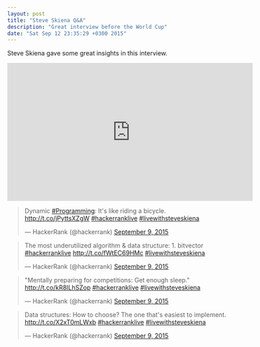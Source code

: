 ```yaml
---
layout: post
title: "Steve Skiena Q&A"
description: "Great interview before the World Cup"
date: "Sat Sep 12 23:35:29 +0300 2015"
---
```


Steve Skiena gave some great insights in this interview.

<iframe width="560" height="315" src="https://www.youtube.com/embed/RHov5UDJnbQ" frameborder="0" allowfullscreen></iframe>

<blockquote class="twitter-tweet" lang="en"><p lang="en" dir="ltr">Dynamic <a href="https://twitter.com/hashtag/Programming?src=hash">#Programming</a>: It&#39;s like riding a bicycle.&#10;<a href="http://t.co/jPyttsXZgW">http://t.co/jPyttsXZgW</a> <a href="https://twitter.com/hashtag/hackerranklive?src=hash">#hackerranklive</a> <a href="https://twitter.com/hashtag/livewithsteveskiena?src=hash">#livewithsteveskiena</a></p>&mdash; HackerRank (@hackerrank) <a href="https://twitter.com/hackerrank/status/641647155929853952">September 9, 2015</a></blockquote>
<script async src="//platform.twitter.com/widgets.js" charset="utf-8"></script>

<blockquote class="twitter-tweet" lang="en"><p lang="en" dir="ltr">The most underutilized algorithm &amp; data structure: 1. bitvector <a href="https://twitter.com/hashtag/hackerranklive?src=hash">#hackerranklive</a> <a href="http://t.co/fWtEC69HMc">http://t.co/fWtEC69HMc</a> <a href="https://twitter.com/hashtag/livewithsteveskiena?src=hash">#livewithsteveskiena</a></p>&mdash; HackerRank (@hackerrank) <a href="https://twitter.com/hackerrank/status/641645258011488256">September 9, 2015</a></blockquote>
<script async src="//platform.twitter.com/widgets.js" charset="utf-8"></script>

<blockquote class="twitter-tweet" lang="en"><p lang="en" dir="ltr">&quot;Mentally preparing for competitions: Get enough sleep.&quot; <a href="http://t.co/kR8ILhSZop">http://t.co/kR8ILhSZop</a> <a href="https://twitter.com/hashtag/hackerranklive?src=hash">#hackerranklive</a> <a href="https://twitter.com/hashtag/livewithsteveskiena?src=hash">#livewithsteveskiena</a></p>&mdash; HackerRank (@hackerrank) <a href="https://twitter.com/hackerrank/status/641645493026717696">September 9, 2015</a></blockquote>
<script async src="//platform.twitter.com/widgets.js" charset="utf-8"></script>

<blockquote class="twitter-tweet" lang="en"><p lang="en" dir="ltr">Data structures: How to choose? The one that&#39;s easiest to implement.&#10;<a href="http://t.co/X2xT0mLWxb">http://t.co/X2xT0mLWxb</a> <a href="https://twitter.com/hashtag/hackerranklive?src=hash">#hackerranklive</a> <a href="https://twitter.com/hashtag/livewithsteveskiena?src=hash">#livewithsteveskiena</a></p>&mdash; HackerRank (@hackerrank) <a href="https://twitter.com/hackerrank/status/641647385647689728">September 9, 2015</a></blockquote>
<script async src="//platform.twitter.com/widgets.js" charset="utf-8"></script>
